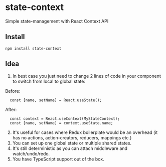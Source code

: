# state-context

Simple state-management with React Context API

## Install

```
npm install state-context
```

## Idea

1. In best case you just need to change 2 lines of code in your component to switch from local to global state:

Before:

```tsx
  const [name, setName] = React.useState();
```

After:

```tsx
  const context = React.useContext(MyStateContext);
  const [name, setName] = context.useState.name;
```

2. It's useful for cases where Redux boilerplate would be an overhead (it has no actions, action-creators, reducers, mappings etc.)
3. You can set up one global state or multiple shared states.
4. It's still deterministic as you can attach middleware and watch/undo/redo.
5. You have TypeScript support out of the box.

